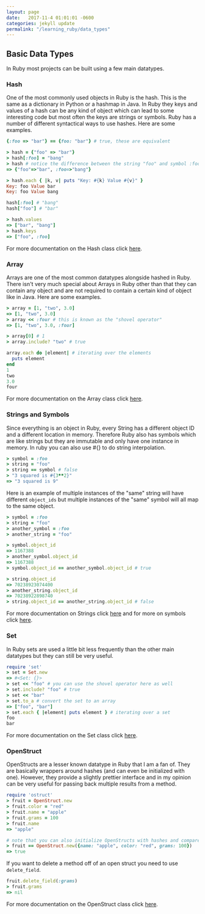```yaml
---
layout: page
date:   2017-11-4 01:01:01 -0600
categories: jekyll update
permalink: "/learning_ruby/data_types"
---
```


## Basic Data Types

In Ruby most projects can be built using a few main datatypes.

### Hash

One of the most commonly used objects in Ruby is the hash.
This is the same as a dictionary in Python or a hashmap in Java.
In Ruby they keys and values of a hash can be any kind of object which can
lead to some interesting code but most often the keys are strings or symbols.
Ruby has a number of different syntactical ways to use hashes.
Here are some examples.

```ruby
{:foo => "bar"} == {foo: "bar"} # true, these are equivalent

> hash = {"foo" => "bar"}
> hash[:foo] = "bang"
> hash # notice the difference between the string "foo" and symbol :foo
=> {"foo"=>"bar", :foo=>"bang"}

> hash.each { |k, v| puts "Key: #{k} Value #{v}" }
Key: foo Value bar
Key: foo Value bang

hash[:foo] # "bang"
hash["foo"] # "bar"

> hash.values
=> ["bar", "bang"]
> hash.keys
=> ["foo", :foo]
```
For more documentation on the Hash class click [here](https://ruby-doc.org/core-2.4.0/Hash.html).

### Array

Arrays are one of the most common datatypes alongside hashed in Ruby.
There isn't very much special about Arrays in Ruby other than that they can
contain any object and are not required to contain a certain kind of object like
in Java.
Here are some examples.

```ruby
> array = [1, "two", 3.0]
=> [1, "two", 3.0]
> array << :four # this is known as the "shovel operator"
=> [1, "two", 3.0, :four]

> array[0] # 1
> array.include? "two" # true

array.each do |element| # iterating over the elements
  puts element
end
1
two
3.0
four
```

For more documentation on the Array class click [here](https://ruby-doc.org/core-2.4.0/Array.html).

### Strings and Symbols

Since everything is an object in Ruby, every String has a different object ID and a different location in memory.
Therefore Ruby also has symbols which are like strings but they are immutable and
only have one instance in memory.
In ruby you can also use #{} to do string interpolation.

```ruby
> symbol = :foo
> string = "foo"
> string == symbol # false
> "3 squared is #{3**2}"
=> "3 squared is 9"
```

Here is an example of multiple instances of the "same" string will have different
`object_ids` but multiple instances of the "same" symbol will all map to the same
object.

```ruby
> symbol = :foo
> string = "foo"
> another_symbol = :foo
> another_string = "foo"

> symbol.object_id
=> 1167388
> another_symbol.object_id
=> 1167388
> symbol.object_id == another_symbol.object_id # true

> string.object_id
=> 70238923074400
> another_string.object_id
=> 70238922898740
> string.object_id == another_string.object_id # false
 ```

 For more documentation on Strings click [here](https://ruby-doc.org/core-2.4.0/String.html)
 and for more on symbols click [here](https://ruby-doc.org/core-2.4.2/Symbol.html).

### Set

In Ruby sets are used a little bit less frequently than the other main datatypes
but they can still be very useful.

```ruby
require 'set'
> set = Set.new
=> #<Set: {}>
> set << "foo" # you can use the shovel operator here as well
> set.include? "foo" # true
> set << "bar"
> set.to_a # convert the set to an array
=> ["foo", "bar"]
> set.each { |element| puts element } # iterating over a set
foo
bar
```

For more documentation on the Set class click [here](http://ruby-doc.org/stdlib-2.4.2/libdoc/set/rdoc/Set.html).

### OpenStruct

OpenStructs are a lesser known datatype in Ruby that I am a fan of.
They are basically wrappers around hashes (and can even be initialized with one).
However, they provide a slightly prettier interface and in my opinion can be
very useful for passing back multiple results from a method.

```ruby
require 'ostruct'
> fruit = OpenStruct.new
> fruit.color = "red"
> fruit.name = "apple"
> fruit.grams = 100
> fruit.name
=> "apple"

# note that you can also initialize OpenStructs with hashes and compare them
> fruit == OpenStruct.new({name: "apple", color: "red", grams: 100})
=> true
```

If you want to delete a method off of an open struct you need to use `delete_field`.

```ruby
fruit.delete_field(:grams)
> fruit.grams
=> nil
```

For more documentation on the OpenStruct class click [here](https://ruby-doc.org/stdlib-2.0.0/libdoc/ostruct/rdoc/OpenStruct.html).
